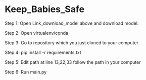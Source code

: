 # Keep_Babies_Safe

Step 1: Open Link_download_model above and download model.

Step 2: Open virtualenv/conda

Step 3: Go to repository which you just cloned to your computer

Step 4: pip install -r requirements.txt

Step 5: Edit path at line 13,22,33 follow the path in your computer

Step 6: Run main.py
